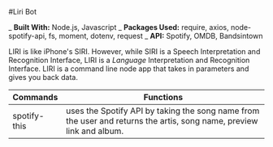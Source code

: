 #Liri Bot

_ **Built With:** Node.js, Javascript
_ **Packages Used:** require, axios, node-spotify-api, fs, moment, dotenv, request
_ **API:** Spotify, OMDB, Bandsintown

LIRI is like iPhone's SIRI. However, while SIRI is a Speech Interpretation and Recognition Interface, LIRI is a _Language_ Interpretation and Recognition Interface. LIRI is a command line node app that takes in parameters and gives you back data.

| Commands     | Functions                                                                                                            |
| ------------ | -------------------------------------------------------------------------------------------------------------------- |
| spotify-this | uses the Spotify API by taking the song name from the user and returns the artis, song name, preview link and album. |
